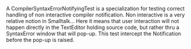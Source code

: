 A CompilerSyntaxErrorNotifyingTest is a specialization for testing correct handling of non interactive compiler notification.
Non interactive is a very relative notion in Smalltalk...
Here it means that user interaction will not happen directly in the TextEditor holding source code, but rather thru a SyntaxError window that will pop-up.
This test intercept the Notification before the pop-up is raised.
